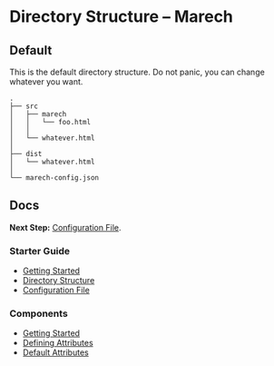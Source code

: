 # Directory Structure – Marech

## Default
  This is the default directory structure. Do not panic, you can change whatever you want.
  ```
  .
  ├── src
  │   ├── marech
  │   │   └── foo.html
  │   │
  │   └── whatever.html
  │ 
  ├── dist
  │   └── whatever.html
  │
  └── marech-config.json
  ```


## Docs
**Next Step:** [Configuration File](/docs/guide/configuration.md).

### Starter Guide
- [Getting Started](/docs/guide/README.md)
- [Directory Structure](/docs/guide/directory-structure.md)
- [Configuration File](/docs/guide/configuration.md)

### Components
- [Getting Started](/docs/components/README.md)
- [Defining Attributes](/docs/components/defining-attributes.md)
- [Default Attributes](/docs/components/default-attributes.md)